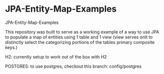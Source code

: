# JPA-Entity-Map-Examples
JPA-Entity-Map-Examples

This repository was built to serve as a working example of a way to use JPA to populate a map of entities using 1 table and 1 view (view serves onlt to distinctly select the categorizing portions of the tables primary composite keys.)

H2: 
currently setup to work out of the box with H2

POSTGRES:
to use postgres, checkout this branch: config/postgres 
